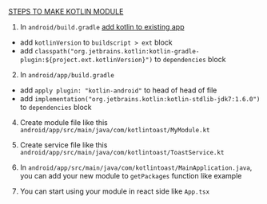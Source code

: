 [STEPS TO MAKE KOTLIN MODULE](https://reactnative.dev/docs/native-modules-android?android-language=kotlin)
1. In `android/build.gradle` [add kotlin to existing app](https://developer.android.com/kotlin/add-kotlin)
 - add `kotlinVersion` to `buildscript > ext` block
 - add `classpath("org.jetbrains.kotlin:kotlin-gradle-plugin:${project.ext.kotlinVersion}")` to `dependencies` block

 2. In `android/app/build.gradle`
  - add `apply plugin: "kotlin-android"` to head of head of file
  - add `implementation("org.jetbrains.kotlin:kotlin-stdlib-jdk7:1.6.0")` to `dependencies` block

  4. Create module file like this `android/app/src/main/java/com/kotlintoast/MyModule.kt`

  5. Create service file like this `android/app/src/main/java/com/kotlintoast/ToastService.kt`

  6. In `android/app/src/main/java/com/kotlintoast/MainApplication.java`, you can add your new module to `getPackages` function like example

  7. You can start using your module in react side like `App.tsx`